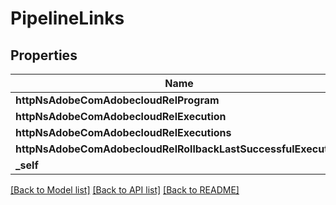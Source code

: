 # PipelineLinks

## Properties
Name | Type | Description | Notes
------------ | ------------- | ------------- | -------------
**httpNsAdobeComAdobecloudRelProgram** | [**HalLink**](HalLink.md) |  | [optional] 
**httpNsAdobeComAdobecloudRelExecution** | [**HalLink**](HalLink.md) |  | [optional] 
**httpNsAdobeComAdobecloudRelExecutions** | [**HalLink**](HalLink.md) |  | [optional] 
**httpNsAdobeComAdobecloudRelRollbackLastSuccessfulExecution** | [**HalLink**](HalLink.md) |  | [optional] 
**_self** | [**HalLink**](HalLink.md) |  | [optional] 

[[Back to Model list]](../README.md#documentation-for-models) [[Back to API list]](../README.md#documentation-for-api-endpoints) [[Back to README]](../README.md)


